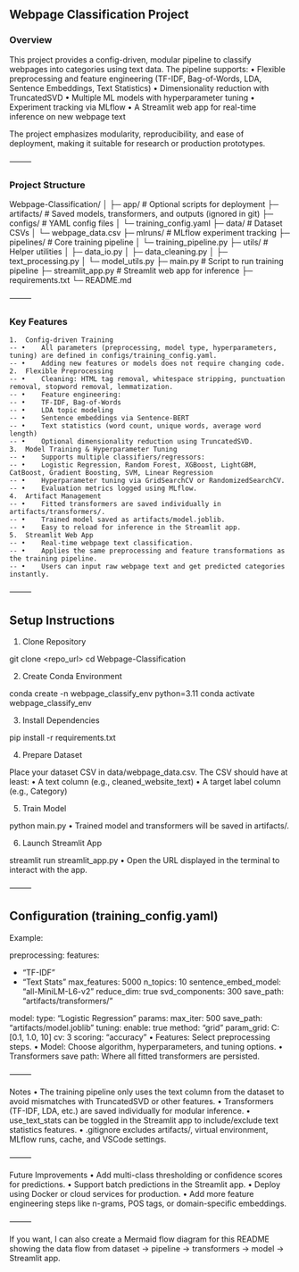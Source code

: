 ## Webpage Classification Project

### Overview

This project provides a config-driven, modular pipeline to classify webpages into categories using text data. The pipeline supports:
	•	Flexible preprocessing and feature engineering (TF-IDF, Bag-of-Words, LDA, Sentence Embeddings, Text Statistics)
	•	Dimensionality reduction with TruncatedSVD
	•	Multiple ML models with hyperparameter tuning
	•	Experiment tracking via MLflow
	•	A Streamlit web app for real-time inference on new webpage text

The project emphasizes modularity, reproducibility, and ease of deployment, making it suitable for research or production prototypes.

⸻

### Project Structure

Webpage-Classification/
│
├─ app/                      # Optional scripts for deployment
├─ artifacts/                # Saved models, transformers, and outputs (ignored in git)
├─ configs/                  # YAML config files
│   └─ training_config.yaml
├─ data/                     # Dataset CSVs
│   └─ webpage_data.csv
├─ mlruns/                   # MLflow experiment tracking
├─ pipelines/                # Core training pipeline
│   └─ training_pipeline.py
├─ utils/                    # Helper utilities
│   ├─ data_io.py
│   ├─ data_cleaning.py
│   ├─ text_processing.py
│   └─ model_utils.py
├─ main.py                   # Script to run training pipeline
├─ streamlit_app.py          # Streamlit web app for inference
├─ requirements.txt
└─ README.md

⸻

### Key Features
	1.	Config-driven Training
	-- •	All parameters (preprocessing, model type, hyperparameters, tuning) are defined in configs/training_config.yaml.
	-- •	Adding new features or models does not require changing code.
	2.	Flexible Preprocessing
	-- •	Cleaning: HTML tag removal, whitespace stripping, punctuation removal, stopword removal, lemmatization.
	-- •	Feature engineering:
	-- •	TF-IDF, Bag-of-Words
	-- •	LDA topic modeling
	-- •	Sentence embeddings via Sentence-BERT
	-- •	Text statistics (word count, unique words, average word length)
	-- •	Optional dimensionality reduction using TruncatedSVD.
	3.	Model Training & Hyperparameter Tuning
	-- •	Supports multiple classifiers/regressors:
	-- •	Logistic Regression, Random Forest, XGBoost, LightGBM, CatBoost, Gradient Boosting, SVM, Linear Regression
	-- •	Hyperparameter tuning via GridSearchCV or RandomizedSearchCV.
	-- •	Evaluation metrics logged using MLflow.
	4.	Artifact Management
	-- •	Fitted transformers are saved individually in artifacts/transformers/.
	-- •	Trained model saved as artifacts/model.joblib.
	-- •	Easy to reload for inference in the Streamlit app.
	5.	Streamlit Web App
	-- •	Real-time webpage text classification.
	-- •	Applies the same preprocessing and feature transformations as the training pipeline.
	-- •	Users can input raw webpage text and get predicted categories instantly.

⸻

## Setup Instructions

1. Clone Repository

git clone <repo_url>
cd Webpage-Classification

2. Create Conda Environment

conda create -n webpage_classify_env python=3.11
conda activate webpage_classify_env

3. Install Dependencies

pip install -r requirements.txt

4. Prepare Dataset

Place your dataset CSV in data/webpage_data.csv. The CSV should have at least:
	•	A text column (e.g., cleaned_website_text)
	•	A target label column (e.g., Category)

5. Train Model

python main.py
	•	Trained model and transformers will be saved in artifacts/.

6. Launch Streamlit App

streamlit run streamlit_app.py
	•	Open the URL displayed in the terminal to interact with the app.

⸻

## Configuration (training_config.yaml)

Example:

preprocessing:
features:
- “TF-IDF”
- “Text Stats”
max_features: 5000
n_topics: 10
sentence_embed_model: “all-MiniLM-L6-v2”
reduce_dim: true
svd_components: 300
save_path: “artifacts/transformers/”

model:
type: “Logistic Regression”
params:
max_iter: 500
save_path: “artifacts/model.joblib”
tuning:
enable: true
method: “grid”
param_grid:
C: [0.1, 1.0, 10]
cv: 3
scoring: “accuracy”
	•	Features: Select preprocessing steps.
	•	Model: Choose algorithm, hyperparameters, and tuning options.
	•	Transformers save path: Where all fitted transformers are persisted.

⸻

Notes
	•	The training pipeline only uses the text column from the dataset to avoid mismatches with TruncatedSVD or other features.
	•	Transformers (TF-IDF, LDA, etc.) are saved individually for modular inference.
	•	use_text_stats can be toggled in the Streamlit app to include/exclude text statistics features.
	•	.gitignore excludes artifacts/, virtual environment, MLflow runs, cache, and VSCode settings.

⸻

Future Improvements
	•	Add multi-class thresholding or confidence scores for predictions.
	•	Support batch predictions in the Streamlit app.
	•	Deploy using Docker or cloud services for production.
	•	Add more feature engineering steps like n-grams, POS tags, or domain-specific embeddings.

⸻

If you want, I can also create a Mermaid flow diagram for this README showing the data flow from dataset → pipeline → transformers → model → Streamlit app.
